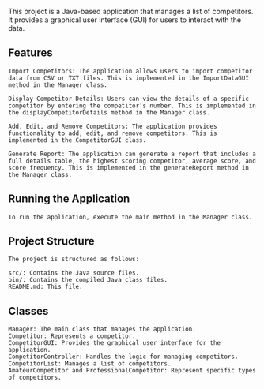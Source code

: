This project is a Java-based application that manages a list of competitors. It provides a graphical user interface (GUI) for users to interact with the data.

## Features
    Import Competitors: The application allows users to import competitor data from CSV or TXT files. This is implemented in the ImportDataGUI method in the Manager class.

    Display Competitor Details: Users can view the details of a specific competitor by entering the competitor's number. This is implemented in the displayCompetitorDetails method in the Manager class.

    Add, Edit, and Remove Competitors: The application provides functionality to add, edit, and remove competitors. This is implemented in the CompetitorGUI class.

    Generate Report: The application can generate a report that includes a full details table, the highest scoring competitor, average score, and score frequency. This is implemented in the generateReport method in the Manager class.

## Running the Application
    To run the application, execute the main method in the Manager class.

## Project Structure
    The project is structured as follows:

    src/: Contains the Java source files.
    bin/: Contains the compiled Java class files.
    README.md: This file.

## Classes
    Manager: The main class that manages the application.
    Competitor: Represents a competitor.
    CompetitorGUI: Provides the graphical user interface for the application.
    CompetitorController: Handles the logic for managing competitors.
    CompetitorList: Manages a list of competitors.
    AmateurCompetitor and ProfessionalCompetitor: Represent specific types of competitors.
